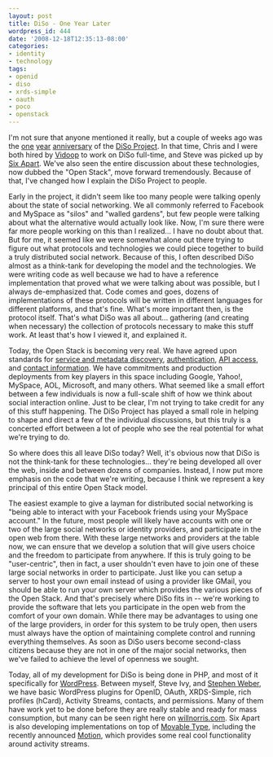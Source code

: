 ```yaml
---
layout: post
title: DiSo - One Year Later
wordpress_id: 444
date: '2008-12-18T12:35:13-08:00'
categories:
- identity
- technology
tags:
- openid
- diso
- xrds-simple
- oauth
- poco
- openstack
---
```

I'm not sure that anyone mentioned it really, but a couple of weeks ago was the [one][] [year][] [anniversary][] of the
[DiSo Project][].  In that time, Chris and I were both hired by [Vidoop][] to work on DiSo full-time, and Steve was
picked up by [Six Apart][].  We've also seen the entire discussion about these technologies, now dubbed the "Open
Stack", move forward tremendously.  Because of that, I've changed how I explain the DiSo Project to people.

Early in the project, it didn't seem like too many people were talking openly about the state of social networking.  We
all commonly referred to Facebook and MySpace as "silos" and "walled gardens", but few people were talking about what
the alternative would actually look like.  Now, I'm sure there were far more people working on this than I realized... I
have no doubt about that.  But for me, it seemed like we were somewhat alone out there trying to figure out what
protocols and technologies we could piece together to build a truly distributed social network.  Because of this, I
often described DiSo almost as a think-tank for developing the model and the technologies.  We were writing code as well
because we had to have a reference implementation that proved what we were talking about was possible, but I always
de-emphasized that.  Code comes and goes, dozens of implementations of these protocols will be written in different
languages for different platforms, and that's fine.  What's more important then, is the protocol itself.  That's what
DiSo was all about... gathering (and creating when necessary) the collection of protocols necessary to make this stuff
work.  At least that's how I viewed it, and explained it.

Today, the Open Stack is becoming very real.  We have agreed upon standards for [service and metadata discovery][],
[authentication][], [API access][], and [contact information][].  We have commitments and production deployments from
key players in this space including Google, Yahoo!, MySpace, AOL, Microsoft, and many others.  What seemed like a small
effort between a few individuals is now a full-scale shift of how we think about social interaction online.  Just to be
clear, I'm not trying to take credit for any of this stuff happening.  The DiSo Project has played a small role in
helping to shape and direct a few of the individual discussions, but this truly is a concerted effort between a lot of
people who see the real potential for what we're trying to do.

So where does this all leave DiSo today?  Well, it's obvious now that DiSo is not the think-tank for these
technologies... they're being developed all over the web, inside and between dozens of companies.  Instead, I now put
more emphasis on the code that we're writing, because I think we represent a key principal of this entire Open Stack
model.

The easiest example to give a layman for distributed social networking is "being able to interact with your Facebook
friends using your MySpace account."  In the future, most people will likely have accounts with one or two of the large
social networks or identity providers, and participate in the open web from there.  With these large networks and
providers at the table now, we can ensure that we develop a solution that will give users choice and the freedom to
participate from anywhere.  If this is truly going to be "user-centric", then in fact, a user shouldn't even have to
join one of these large social networks in order to participate.  Just like you can setup a server to host your own
email instead of using a provider like GMail, you should be able to run your own server which provides the various
pieces of the Open Stack.  And that's precisely where DiSo fits in -- we're working to provide the software that lets
you participate in the open web from the comfort of your own domain.  While there may be advantages to using one of the
large providers, in order for this system to be truly open, then users must always have the option of maintaining
complete control and running everything themselves.  As soon as DiSo users become second-class citizens because they are
not in one of the major social networks, then we've failed to achieve the level of openness we sought.  

Today, all of my development for DiSo is being done in PHP, and most of it specifically for [WordPress][].  Between
myself, Steve Ivy, and [Stephen Weber][], we have basic WordPress plugins for OpenID, OAuth, XRDS-Simple, rich profiles
(hCard), Activity Streams, contacts, and permissions.  Many of them have work yet to be done before they are really
stable and ready for mass consumption, but many can be seen right here on [willnorris.com][].  Six Apart is also
developing implementations on top of [Movable Type][], including the recently announced [Motion][], which provides some
real cool functionality around activity streams.

[one]: http://factoryjoe.com/blog/2007/12/06/oauth-10-openid-20-and-up-next-diso/
[year]: http://redmonk.net/archives/2007/12/05/diso
[anniversary]: http://willnorris.com/2007/12/wp-openid-moving-to-diso
[DiSo Project]: http://diso-project.org/
[Vidoop]: http://vidoop.com/
[Six Apart]: http://sixapart.com/
[service and metadata discovery]: http://xrds-simple.net/
[authentication]: http://openid.net/
[API access]: http://oauth.net/
[contact information]: http://portablecontacts.net/
[WordPress]: http://wordpress.org/
[Stephen Weber]: http://singpolyma.net/
[willnorris.com]: http://willnorris.com/
[Movable Type]: http://www.movabletype.org/
[Motion]: http://www.movabletype.com/motion/
